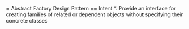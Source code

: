 = Abstract Factory Design Pattern
== Intent
*. Provide an interface for creating families of related or dependent objects without specifying their concrete classes
